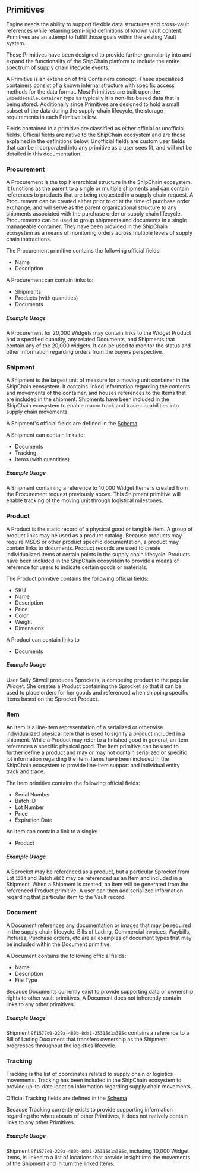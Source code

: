 ## Primitives

Engine needs the ability to support flexible data structures and cross-vault references while
retaining semi-rigid definitions of known vault content. Primitives are an attempt to fulfill those
goals within the existing Vault system.

These Primitives have been designed to provide further granularity into and expand the functionality
of the ShipChain platform to include the entire spectrum of supply chain lifecycle events.

A Primitive is an extension of the Containers concept. These specialized containers consist of a
known internal structure with specific access methods for the data format. Most Primitives are built
upon the `EmbeddedFileContainer` type as typically it is non-list-based data that is being stored.
Additionally since Primitives are designed to hold a small subset of the data during the
supply-chain lifecycle, the storage requirements in each Primitive is low.

Fields contained in a primitive are classified as either official or unofficial fields. Official
fields are native to the ShipChain ecosystem and are those explained in the definitions below.
Unofficial fields are custom user fields that can be incorporated into any primitive as a user sees
fit, and will not be detailed in this documentation.

### Procurement

A Procurement is the top hierarchical structure in the ShipChain ecosystem. It functions as the
parent to a single or multiple shipments and can contain references to products that are being
requested in a supply chain request. A Procurement can be created either prior to or at the time of
purchase order exchange, and will serve as the parent organizational structure to any shipments
associated with the purchase order or supply chain lifecycle. Procurements can be used to group
shipments and documents in a single manageable container. They have been provided in the ShipChain
ecosystem as a means of monitoring orders across multiple levels of supply chain interactions.

The Procurement primitive contains the following official fields:

- Name
- Description

A Procurement can contain links to:

- Shipments
- Products (with quantities)
- Documents

##### Example Usage

A Procurement for 20,000 Widgets may contain links to the Widget Product and a specified quantity,
any related Documents, and Shipments that contain any of the 20,000 widgets. It can be used to
monitor the status and other information regarding orders from the buyers perspective.

### Shipment

A Shipment is the largest unit of measure for a moving unit container in the ShipChain ecosystem. It
contains linked information regarding the contents and movements of the container, and houses
references to the Items that are included in the shipment. Shipments have been included in the
ShipChain ecosystem to enable macro track and trace capabilities into supply chain movements.

A Shipment's official fields are defined in the [Schema](http://schema.shipchain.io/1.2.1/shipment.json)

A Shipment can contain links to:

- Documents
- Tracking
- Items (with quantities)

##### Example Usage

A Shipment containing a reference to 10,000 Widget Items is created from the Procurement request
previously above. This Shipment primitive will enable tracking of the moving unit through logistical
milestones.

### Product

A Product is the static record of a physical good or tangible item. A group of product links may be
used as a product catalog. Because products may require MSDS or other product specific
documentation, a product may contain links to documents. Product records are used to create
individualized Items at certain points in the supply chain lifecycle. Products have been included in
the ShipChain ecosystem to provide a means of reference for users to indicate certain goods or
materials.

The Product primitive contains the following official fields:

- SKU
- Name
- Description
- Price
- Color
- Weight
- Dimensions

A Product can contain links to

- Documents

##### Example Usage

User Sally Sitwell produces Sprockets, a competing product to the popular Widget. She creates a
Product containing the Sprocket so that it can be used to place orders for her goods and referenced
when shipping specific Items based on the Sprocket Product.


### Item

An Item is a line-item representation of a serialized or otherwise individualized physical item that
is used to signify a product included in a shipment. While a Product may refer to a finished good in
general, an Item references a specific physical good. The Item primitive can be used to further
define a product and may or may not contain serialized or specific lot information regarding the
item. Items have been included in the ShipChain ecosystem to provide line-item support and
individual entity track and trace.

The Item primitive contains the following official fields:

- Serial Number
- Batch ID
- Lot Number
- Price
- Expiration Date

An Item can contain a link to a single:

- Product

##### Example Usage

A Sprocket may be referenced as a product, but a particular Sprocket from Lot `1234` and Batch
`ABCD` may be referenced as an Item and included in a Shipment. When a Shipment is created, an Item
will be generated from the referenced Product primitive. A user can then add serialized information
regarding that particular item to the Vault record.

### Document

A Document references any documentation or images that may be required in the supply chain
lifecycle. Bills of Lading, Commercial Invoices, Waybills, Pictures, Purchase orders, etc are all
examples of document types that may be included within the Document primitive.

A Document contains the following official fields:

- Name
- Description
- File Type

Because Documents currently exist to provide supporting data or ownership rights to other vault
primitives, A Document does not inherently contain links to any other primitives.

##### Example Usage

Shipment `9f1577d0-229a-480b-8da1-25315d1a385c` contains a reference to a Bill of Lading Document
that transfers ownership as the Shipment progresses throughout the logistics lifecycle.
    
### Tracking

Tracking is the list of coordinates related to supply chain or logistics movements. Tracking has
been included in the ShipChain ecosystem to provide up-to-date location information regarding supply
chain movements.

Official Tracking fields are defined in the [Schema](http://schema.shipchain.io/1.2.1/tracking.json)

Because Tracking currently exists to provide supporting information regarding the whereabouts of
other Primitives, it does not natively contain links to any other Primitives.

##### Example Usage

Shipment `9f1577d0-229a-480b-8da1-25315d1a385c`, including 10,000 Widget Items, is linked to a list
of locations that provide insight into the movements of the Shipment and in turn the linked Items.
